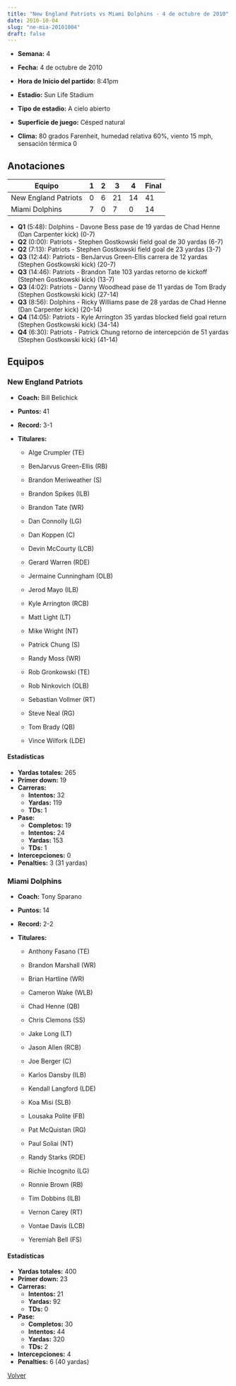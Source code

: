 ```yaml
---
title: "New England Patriots vs Miami Dolphins - 4 de octubre de 2010"
date: 2010-10-04
slug: "ne-mia-20101004"
draft: false
---
```


* **Semana:** 4
* **Fecha:** 4 de octubre de 2010

* **Hora de Inicio del partido:** 8:41pm
* **Estadio:** Sun Life Stadium
* **Tipo de estadio:** A cielo abierto
* **Superficie de juego:** Césped natural
* **Clima:** 80 grados Farenheit, humedad relativa 60%, viento 15 mph, sensación térmica 0





## Anotaciones
| Equipo | 1 | 2 | 3 | 4 | Final |
|--------|---|---|---|---|-------|
| New England Patriots  | 0 | 6 | 21 | 14  | 41 |
| Miami Dolphins  | 7 | 0 | 7 | 0  | 14 |
* **Q1** (5:48): Dolphins - Davone Bess pase de 19 yardas de Chad Henne (Dan Carpenter kick) (0-7)
* **Q2** (0:00): Patriots - Stephen Gostkowski field goal de 30 yardas (6-7)
* **Q2** (7:13): Patriots - Stephen Gostkowski field goal de 23 yardas (3-7)
* **Q3** (12:44): Patriots - BenJarvus Green-Ellis carrera de 12 yardas (Stephen Gostkowski kick) (20-7)
* **Q3** (14:46): Patriots - Brandon Tate 103 yardas retorno de kickoff (Stephen Gostkowski kick) (13-7)
* **Q3** (4:02): Patriots - Danny Woodhead pase de 11 yardas de Tom Brady (Stephen Gostkowski kick) (27-14)
* **Q3** (8:56): Dolphins - Ricky Williams pase de 28 yardas de Chad Henne (Dan Carpenter kick) (20-14)
* **Q4** (14:05): Patriots - Kyle Arrington 35 yardas blocked field goal return (Stephen Gostkowski kick) (34-14)
* **Q4** (6:30): Patriots - Patrick Chung retorno de intercepción de 51 yardas (Stephen Gostkowski kick) (41-14)


## Equipos


### New England Patriots
* **Coach:** Bill Belichick
* **Puntos:** 41
* **Record:** 3-1
* **Titulares:** 

  * Alge Crumpler (TE) 

  * BenJarvus Green-Ellis (RB) 

  * Brandon Meriweather (S) 

  * Brandon Spikes (ILB) 

  * Brandon Tate (WR) 

  * Dan Connolly (LG) 

  * Dan Koppen (C) 

  * Devin McCourty (LCB) 

  * Gerard Warren (RDE) 

  * Jermaine Cunningham (OLB) 

  * Jerod Mayo (ILB) 

  * Kyle Arrington (RCB) 

  * Matt Light (LT) 

  * Mike Wright (NT) 

  * Patrick Chung (S) 

  * Randy Moss (WR) 

  * Rob Gronkowski (TE) 

  * Rob Ninkovich (OLB) 

  * Sebastian Vollmer (RT) 

  * Steve Neal (RG) 

  * Tom Brady (QB) 

  * Vince Wilfork (LDE) 

#### Estadísticas
* **Yardas totales:** 265
* **Primer down:** 19
* **Carreras:**
  * **Intentos:** 32
  * **Yardas:** 119
  * **TDs:** 1
* **Pase:**
  * **Completos:** 19
  * **Intentos:** 24
  * **Yardas:** 153
  * **TDs:** 1
* **Intercepciones:** 0
* **Penalties:** 3 (31 yardas)

### Miami Dolphins
* **Coach:** Tony Sparano
* **Puntos:** 14
* **Record:** 2-2
* **Titulares:** 

  * Anthony Fasano (TE) 

  * Brandon Marshall (WR) 

  * Brian Hartline (WR) 

  * Cameron Wake (WLB) 

  * Chad Henne (QB) 

  * Chris Clemons (SS) 

  * Jake Long (LT) 

  * Jason Allen (RCB) 

  * Joe Berger (C) 

  * Karlos Dansby (ILB) 

  * Kendall Langford (LDE) 

  * Koa Misi (SLB) 

  * Lousaka Polite (FB) 

  * Pat McQuistan (RG) 

  * Paul Soliai (NT) 

  * Randy Starks (RDE) 

  * Richie Incognito (LG) 

  * Ronnie Brown (RB) 

  * Tim Dobbins (ILB) 

  * Vernon Carey (RT) 

  * Vontae Davis (LCB) 

  * Yeremiah Bell (FS) 

#### Estadísticas
* **Yardas totales:** 400
* **Primer down:** 23
* **Carreras:**
  * **Intentos:** 21
  * **Yardas:** 92
  * **TDs:** 0
* **Pase:**
  * **Completos:** 30
  * **Intentos:** 44
  * **Yardas:** 320
  * **TDs:** 2
* **Intercepciones:** 4
* **Penalties:** 6 (40 yardas)


[Volver](/historia/2010)
